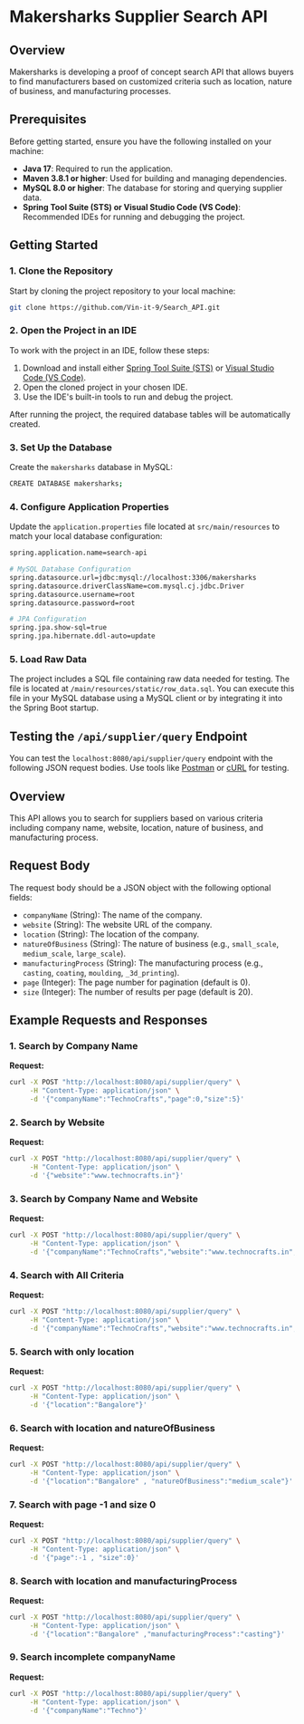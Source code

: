# Makersharks Supplier Search API

## Overview

Makersharks is developing a proof of concept search API that allows buyers to find manufacturers based on customized criteria such as location, nature of business, and manufacturing processes.

## Prerequisites

Before getting started, ensure you have the following installed on your machine:

- **Java 17**: Required to run the application.
- **Maven 3.8.1 or higher**: Used for building and managing dependencies.
- **MySQL 8.0 or higher**: The database for storing and querying supplier data.
- **Spring Tool Suite (STS) or Visual Studio Code (VS Code)**: Recommended IDEs for running and debugging the project.

## Getting Started

### 1. Clone the Repository

Start by cloning the project repository to your local machine:

```bash
git clone https://github.com/Vin-it-9/Search_API.git
```

### 2. Open the Project in an IDE

To work with the project in an IDE, follow these steps:

1. Download and install either [Spring Tool Suite (STS)](https://spring.io/tools) or [Visual Studio Code (VS Code)](https://code.visualstudio.com/).
2. Open the cloned project in your chosen IDE.
3. Use the IDE's built-in tools to run and debug the project.

After running the project, the required database tables will be automatically created.


### 3. Set Up the Database

Create the `makersharks` database in MySQL:

```bash
CREATE DATABASE makersharks;
```

### 4. Configure Application Properties

Update the `application.properties` file located at `src/main/resources` to match your local database configuration:

```bash
spring.application.name=search-api

# MySQL Database Configuration
spring.datasource.url=jdbc:mysql://localhost:3306/makersharks
spring.datasource.driverClassName=com.mysql.cj.jdbc.Driver
spring.datasource.username=root
spring.datasource.password=root

# JPA Configuration
spring.jpa.show-sql=true
spring.jpa.hibernate.ddl-auto=update
```


### 5. Load Raw Data

The project includes a SQL file containing raw data needed for testing. The file is located at `/main/resources/static/row_data.sql`. You can execute this file in your MySQL database using a MySQL client or by integrating it into the Spring Boot startup.

## Testing the `/api/supplier/query` Endpoint

You can test the `localhost:8080/api/supplier/query` endpoint with the following JSON request bodies. Use tools like [Postman](https://www.postman.com/) or [cURL](https://curl.se/) for testing.

## Overview

This API allows you to search for suppliers based on various criteria including company name, website, location, nature of business, and manufacturing process.

## Request Body

The request body should be a JSON object with the following optional fields:

- `companyName` (String): The name of the company.
- `website` (String): The website URL of the company.
- `location` (String): The location of the company.
- `natureOfBusiness` (String): The nature of business (e.g., `small_scale`, `medium_scale`, `large_scale`).
- `manufacturingProcess` (String): The manufacturing process (e.g., `casting`, `coating`, `moulding`, `_3d_printing`).
- `page` (Integer): The page number for pagination (default is 0).
- `size` (Integer): The number of results per page (default is 20).

## Example Requests and Responses

### 1. Search by Company Name

**Request:**
```bash
curl -X POST "http://localhost:8080/api/supplier/query" \
     -H "Content-Type: application/json" \
     -d '{"companyName":"TechnoCrafts","page":0,"size":5}'
  ```
### 2. Search by Website

**Request:**
```bash
curl -X POST "http://localhost:8080/api/supplier/query" \
     -H "Content-Type: application/json" \
     -d '{"website":"www.technocrafts.in"}'
  ```
### 3. Search by Company Name and Website

**Request:**
```bash
curl -X POST "http://localhost:8080/api/supplier/query" \
     -H "Content-Type: application/json" \
     -d '{"companyName":"TechnoCrafts","website":"www.technocrafts.in","page":0,"size":10}'

  ```
  ### 4. Search with All Criteria

**Request:**
```bash
curl -X POST "http://localhost:8080/api/supplier/query" \
     -H "Content-Type: application/json" \
     -d '{"companyName":"TechnoCrafts","website":"www.technocrafts.in","location":"Bangalore","natureOfBusiness":"medium_scale","manufacturingProcess":"casting","page":0,"size":5}'
  ```
  ### 5. Search with only location

**Request:**
```bash
curl -X POST "http://localhost:8080/api/supplier/query" \
     -H "Content-Type: application/json" \
     -d '{"location":"Bangalore"}'
  ```
  ### 6. Search with location and natureOfBusiness

**Request:**
```bash
curl -X POST "http://localhost:8080/api/supplier/query" \
     -H "Content-Type: application/json" \
     -d '{"location":"Bangalore" , "natureOfBusiness":"medium_scale"}'
  ```
### 7. Search with page -1 and size 0

**Request:**
```bash
curl -X POST "http://localhost:8080/api/supplier/query" \
     -H "Content-Type: application/json" \
     -d '{"page":-1 , "size":0}'
  ```
  
### 8. Search with location and manufacturingProcess

**Request:**
```bash
curl -X POST "http://localhost:8080/api/supplier/query" \
     -H "Content-Type: application/json" \
     -d '{"location":"Bangalore" ,"manufacturingProcess":"casting"}'
  ```
### 9. Search incomplete companyName

**Request:**
```bash
curl -X POST "http://localhost:8080/api/supplier/query" \
     -H "Content-Type: application/json" \
     -d '{"companyName":"Techno"}'
  ```
  
  
    

